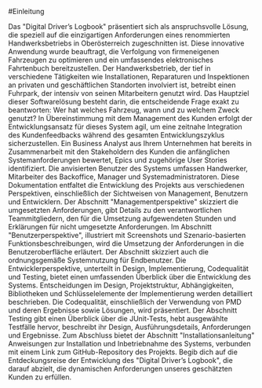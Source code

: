 #Einleitung

Das "Digital Driver’s Logbook" präsentiert sich als anspruchsvolle Lösung, die speziell auf die einzigartigen Anforderungen eines renommierten Handwerksbetriebs in Oberösterreich zugeschnitten ist. Diese innovative Anwendung wurde beauftragt, die Verfolgung von firmeneigenen Fahrzeugen zu optimieren und ein umfassendes elektronisches Fahrtenbuch bereitzustellen. Der Handwerksbetrieb, der tief in verschiedene Tätigkeiten wie Installationen, Reparaturen und Inspektionen an privaten und geschäftlichen Standorten involviert ist, betreibt einen Fuhrpark, der intensiv von seinen Mitarbeitern genutzt wird. Das Hauptziel dieser Softwarelösung besteht darin, die entscheidende Frage exakt zu beantworten: Wer hat welches Fahrzeug, wann und zu welchem Zweck genutzt?
In Übereinstimmung mit dem Management des Kunden erfolgt der Entwicklungsansatz für dieses System agil, um eine zeitnahe Integration des Kundenfeedbacks während des gesamten Entwicklungszyklus sicherzustellen. Ein Business Analyst aus Ihrem Unternehmen hat bereits in Zusammenarbeit mit den Stakeholdern des Kunden die anfänglichen Systemanforderungen bewertet, Epics und zugehörige User Stories identifiziert. Die anvisierten Benutzer des Systems umfassen Handwerker, Mitarbeiter des Backoffice, Manager und Systemadministratoren.
Diese Dokumentation entfaltet die Entwicklung des Projekts aus verschiedenen Perspektiven, einschließlich der Sichtweisen von Management, Benutzern und Entwicklern.
Der Abschnitt "Managementperspektive" skizziert die umgesetzten Anforderungen, gibt Details zu den verantwortlichen Teammitgliedern, den für die Umsetzung aufgewendeten Stunden und Erklärungen für nicht umgesetzte Anforderungen.
Im Abschnitt "Benutzerperspektive", illustriert mit Screenshots und Szenario-basierten Funktionsbeschreibungen, wird die Umsetzung der Anforderungen in die Benutzeroberfläche erläutert. Der Abschnitt skizziert auch die ordnungsgemäße Systemnutzung für Endbenutzer.
Die Entwicklerperspektive, unterteilt in Design, Implementierung, Codequalität und Testing, bietet einen umfassenden Überblick über die Entwicklung des Systems. Entscheidungen im Design, Projektstruktur, Abhängigkeiten, Bibliotheken und Schlüsselelemente der Implementierung werden detailliert beschrieben. Die Codequalität, einschließlich der Verwendung von PMD und deren Ergebnisse sowie Lösungen, wird präsentiert. Der Abschnitt Testing gibt einen Überblick über die JUnit-Tests, hebt ausgewählte Testfälle hervor, beschreibt ihr Design, Ausführungsdetails, Anforderungen und Ergebnisse.
Zum Abschluss bietet der Abschnitt "Installationsanleitung" Anweisungen zur Installation und Inbetriebnahme des Systems, verbunden mit einem Link zum GitHub-Repository des Projekts.
Begib dich auf die Entdeckungsreise der Entwicklung des "Digital Driver’s Logbook", die darauf abzielt, die dynamischen Anforderungen unseres geschätzten Kunden zu erfüllen.

